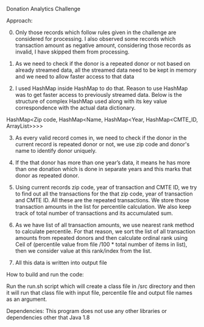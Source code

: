 Donation Analytics Challenge

Approach:

0. Only those records which follow rules given in the challenge are considered for processing.
    I also observed some records which transaction amount as negative amount, considering those records
    as invalid, I have skipped them from processing.
    
1. As we need to check if the donor is a repeated donor or not based on already streamed data, all the 	streamed data need to be kept in memory and we need to allow faster access to that data
2. I used HashMap inside HashMap to do that. Reason to use HashMap was to get faster access to previously streamed data. Below is the structure of complex HashMap used along with its key value correspondence with the actual data dictionary.

HashMap<Zip code, HashMap<Name, HashMap<Year, HashMap<CMTE_ID, ArrayList<Amount>>>>>

3. As every valid record comes in, we need to check if the donor in the current record is repeated donor or not, we use zip code and donor's name to identify donor uniquely.

4. If the that donor has more than one year’s data, it means he has more than one donation which is done in separate years and this marks that donor as repeated donor.

5. Using current records zip code, year of transaction and CMTE ID, we try to find out all the transactions for the that zip code, year of transaction and CMTE ID. All these are the repeated transactions. We store those transaction amounts in the list for percentile calculation. We also keep track of total number of transactions and its accumulated sum.

6. As we have list of all transaction amounts, we use nearest rank method to calculate percentile. For that reason, we sort the list of all transaction amounts from repeated donors and then calculate ordinal rank using 
Ceil of (percentile value from file /100 * total number of items in list), then we consider value at this rank/index from the list.

7. All this data is written into output file

How to build and run the code:

Run the run.sh script which will create a class file in /src directory and then it will run that class file with input file, percentile file and output file names as an argument.

Dependencies:
This program does not use any other libraries or dependencies other that Java 1.8
